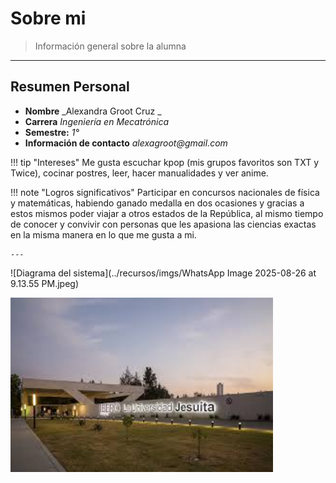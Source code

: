 # Sobre mi

> Información general sobre la alumna  


---

## Resumen Personal

- **Nombre** _Alexandra Groot Cruz _  
- **Carrera** _Ingeniería en Mecatrónica_  
- **Semestre:** _1°_  
- **Información de contacto** _alexagroot@gmail.com_

!!! tip "Intereses"
    Me gusta escuchar kpop (mis grupos favoritos son TXT y Twice), cocinar postres, leer, hacer manualidades y ver anime.


!!! note "Logros significativos"
    Participar en concursos nacionales de física y matemáticas, habiendo ganado medalla en dos ocasiones y gracias a estos mismos poder viajar a otros estados de la República, al mismo tiempo de conocer y convivir con personas que les apasiona las ciencias exactas en la misma manera en lo que me gusta a mi.

    ---

![Diagrama del sistema](../recursos/imgs/WhatsApp Image 2025-08-26 at 9.13.55 PM.jpeg)

<!-- Control de tamaño usando HTML (cuando se requiera) -->
<img src="../recursos/imgs/ibero.jpeg" alt="Diagrama del sistema" width="420">
